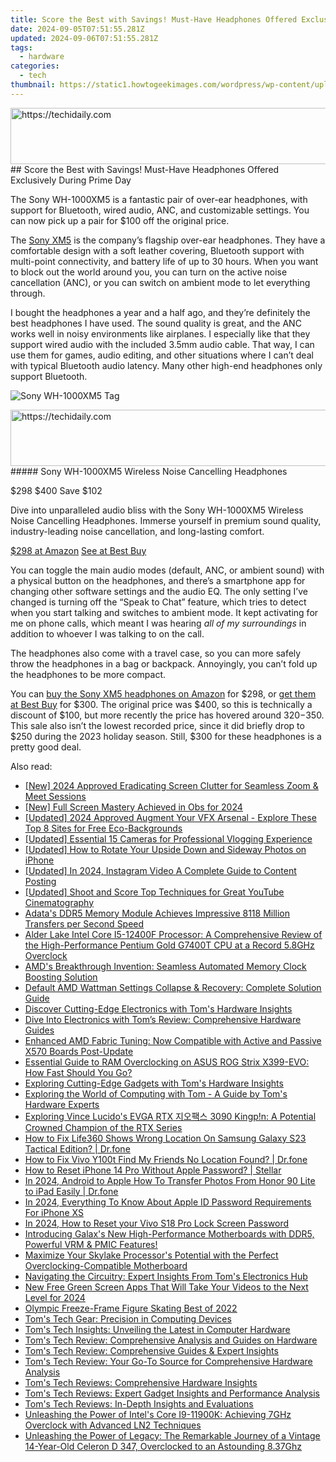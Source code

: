 ```yaml
---
title: Score the Best with Savings! Must-Have Headphones Offered Exclusively During Prime Day
date: 2024-09-05T07:51:55.281Z
updated: 2024-09-06T07:51:55.281Z
tags:
  - hardware
categories:
  - tech
thumbnail: https://static1.howtogeekimages.com/wordpress/wp-content/uploads/2022/09/sony-wh-1000xm5-outside.jpg
---
```


<!-- affiliate ads begin -->
<a href="https://appsumo.8odi.net/c/5597632/2094477/7443" target="_top" id="2094477">
  <img src="//a.impactradius-go.com/display-ad/7443-2094477" border="0" alt="https://techidaily.com" width="728" height="90"/>
</a>
<img height="0" width="0" src="https://appsumo.8odi.net/i/5597632/2094477/7443" style="position:absolute;visibility:hidden;" border="0" />
<!-- affiliate ads end -->
## Score the Best with Savings! Must-Have Headphones Offered Exclusively During Prime Day

The Sony WH-1000XM5 is a fantastic pair of over-ear headphones, with support for Bluetooth, wired audio, ANC, and customizable settings. You can now pick up a pair for $100 off the original price.

 The [Sony XM5](https://www.amazon.com/Sony-WH-1000XM5-Canceling-Headphones-Hands-Free/dp/B09XS7JWHH/?tag=htgprimedaysite-20) is the company’s flagship over-ear headphones. They have a comfortable design with a soft leather covering, Bluetooth support with multi-point connectivity, and battery life of up to 30 hours. When you want to block out the world around you, you can turn on the active noise cancellation (ANC), or you can switch on ambient mode to let everything through.

 I bought the headphones a year and a half ago, and they’re definitely the best headphones I have used. The sound quality is great, and the ANC works well in noisy environments like airplanes. I especially like that they support wired audio with the included 3.5mm audio cable. That way, I can use them for games, audio editing, and other situations where I can’t deal with typical Bluetooth audio latency. Many other high-end headphones only support Bluetooth.

![Sony WH-1000XM5 Tag](https://static1.howtogeekimages.com/wordpress/wp-content/uploads/2023/12/sony-wh-1000xm5-tag.png) 

<!-- affiliate ads begin -->
<a href="https://aligracehair.sjv.io/c/5597632/2115921/19272" target="_top" id="2115921">
  <img src="//a.impactradius-go.com/display-ad/19272-2115921" border="0" alt="https://techidaily.com" width="728" height="90"/>
</a>
<img height="0" width="0" src="https://aligracehair.sjv.io/i/5597632/2115921/19272" style="position:absolute;visibility:hidden;" border="0" />
<!-- affiliate ads end -->
#####  Sony WH-1000XM5 Wireless Noise Cancelling Headphones

$298 $400 Save $102 

Dive into unparalleled audio bliss with the Sony WH-1000XM5 Wireless Noise Cancelling Headphones. Immerse yourself in premium sound quality, industry-leading noise cancellation, and long-lasting comfort.

[$298 at Amazon](https://amazon.com/dp/B09XS7JWHH?tag=htgprimedaysite-20) [See at Best Buy](https://howl.me/cmGojsZ1fG3) 

 You can toggle the main audio modes (default, ANC, or ambient sound) with a physical button on the headphones, and there’s a smartphone app for changing other software settings and the audio EQ. The only setting I’ve changed is turning off the “Speak to Chat” feature, which tries to detect when you start talking and switches to ambient mode. It kept activating for me on phone calls, which meant I was hearing _all of my surroundings_ in addition to whoever I was talking to on the call.

 The headphones also come with a travel case, so you can more safely throw the headphones in a bag or backpack. Annoyingly, you can’t fold up the headphones to be more compact.

 You can [buy the Sony XM5 headphones on Amazon](https://www.amazon.com/Sony-WH-1000XM5-Canceling-Headphones-Hands-Free/dp/B09XS7JWHH/?tag=htgprimedaysite-20) for $298, or [get them at Best Buy](https://howl.me/cmGojsZ1fG3) for $300\. The original price was $400, so this is technically a discount of $100, but more recently the price has hovered around $320-$350\. This sale also isn’t the lowest recorded price, since it did briefly drop to $250 during the 2023 holiday season. Still, $300 for these headphones is a pretty good deal.

<ins class="adsbygoogle"
     style="display:block"
     data-ad-format="autorelaxed"
     data-ad-client="ca-pub-7571918770474297"
     data-ad-slot="1223367746"></ins>



<ins class="adsbygoogle"
     style="display:block"
     data-ad-client="ca-pub-7571918770474297"
     data-ad-slot="8358498916"
     data-ad-format="auto"
     data-full-width-responsive="true"></ins>

<span class="atpl-alsoreadstyle">Also read:</span>
<div><ul>
<li><a href="https://digital-screen-recording.techidaily.com/new-2024-approved-eradicating-screen-clutter-for-seamless-zoom-and-meet-sessions/"><u>[New] 2024 Approved  Eradicating Screen Clutter for Seamless Zoom & Meet Sessions</u></a></li>
<li><a href="https://screen-recording.techidaily.com/new-full-screen-mastery-achieved-in-obs-for-2024/"><u>[New] Full Screen Mastery Achieved in Obs for 2024</u></a></li>
<li><a href="https://facebook-video-share.techidaily.com/updated-2024-approved-augment-your-vfx-arsenal-explore-these-top-8-sites-for-free-eco-backgrounds/"><u>[Updated] 2024 Approved  Augment Your VFX Arsenal - Explore These Top 8 Sites for Free Eco-Backgrounds</u></a></li>
<li><a href="https://vp-tips.techidaily.com/updated-essential-15-cameras-for-professional-vlogging-experience/"><u>[Updated] Essential 15 Cameras for Professional Vlogging Experience</u></a></li>
<li><a href="https://some-techniques.techidaily.com/updated-how-to-rotate-your-upside-down-and-sideway-photos-on-iphone/"><u>[Updated] How to Rotate Your Upside Down and Sideway Photos on iPhone</u></a></li>
<li><a href="https://facebook-video-content.techidaily.com/updated-in-2024-instagram-video-a-complete-guide-to-content-posting/"><u>[Updated] In 2024, Instagram Video  A Complete Guide to Content Posting</u></a></li>
<li><a href="https://facebook-video-share.techidaily.com/updated-shoot-and-score-top-techniques-for-great-youtube-cinematography/"><u>[Updated] Shoot and Score  Top Techniques for Great YouTube Cinematography</u></a></li>
<li><a href="https://hardware-reviews.techidaily.com/adatas-ddr5-memory-module-achieves-impressive-8118-million-transfers-per-second-speed/"><u>Adata's DDR5 Memory Module Achieves Impressive 8118 Million Transfers per Second Speed</u></a></li>
<li><a href="https://hardware-reviews.techidaily.com/alder-lake-intel-core-i5-12400f-processor-a-comprehensive-review-of-the-high-performance-pentium-gold-g7400t-cpu-at-a-record-58ghz-overclock/"><u>Alder Lake Intel Core I5-12400F Processor: A Comprehensive Review of the High-Performance Pentium Gold G7400T CPU at a Record 5.8GHz Overclock</u></a></li>
<li><a href="https://hardware-reviews.techidaily.com/amds-breakthrough-invention-seamless-automated-memory-clock-boosting-solution/"><u>AMD's Breakthrough Invention: Seamless Automated Memory Clock Boosting Solution</u></a></li>
<li><a href="https://driver-error.techidaily.com/default-amd-wattman-settings-collapse-and-recovery-complete-solution-guide/"><u>Default AMD Wattman Settings Collapse & Recovery: Complete Solution Guide</u></a></li>
<li><a href="https://hardware-reviews.techidaily.com/discover-cutting-edge-electronics-with-toms-hardware-insights/"><u>Discover Cutting-Edge Electronics with Tom's Hardware Insights</u></a></li>
<li><a href="https://hardware-reviews.techidaily.com/dive-into-electronics-with-toms-review-comprehensive-hardware-guides/"><u>Dive Into Electronics with Tom’s Review: Comprehensive Hardware Guides</u></a></li>
<li><a href="https://hardware-reviews.techidaily.com/enhanced-amd-fabric-tuning-now-compatible-with-active-and-passive-x570-boards-post-update/"><u>Enhanced AMD Fabric Tuning: Now Compatible with Active and Passive X570 Boards Post-Update</u></a></li>
<li><a href="https://hardware-reviews.techidaily.com/essential-guide-to-ram-overclocking-on-asus-rog-strix-x399-evo-how-fast-should-you-go/"><u>Essential Guide to RAM Overclocking on ASUS ROG Strix X399-EVO: How Fast Should You Go?</u></a></li>
<li><a href="https://hardware-reviews.techidaily.com/exploring-cutting-edge-gadgets-with-toms-hardware-insights/"><u>Exploring Cutting-Edge Gadgets with Tom's Hardware Insights</u></a></li>
<li><a href="https://hardware-reviews.techidaily.com/exploring-the-world-of-computing-with-tom-a-guide-by-toms-hardware-experts/"><u>Exploring the World of Computing with Tom - A Guide by Tom's Hardware Experts</u></a></li>
<li><a href="https://hardware-reviews.techidaily.com/exploring-vince-lucidos-evga-rtx-3090-kingpn-a-potential-crowned-champion-of-the-rtx-series/"><u>Exploring Vince Lucido's EVGA RTX 지오팩스 3090 Kingp!n: A Potential Crowned Champion of the RTX Series</u></a></li>
<li><a href="https://fake-location.techidaily.com/how-to-fix-life360-shows-wrong-location-on-samsung-galaxy-s23-tactical-edition-drfone-by-drfone-virtual-android/"><u>How to Fix Life360 Shows Wrong Location On Samsung Galaxy S23 Tactical Edition? | Dr.fone</u></a></li>
<li><a href="https://fake-location.techidaily.com/how-to-fix-vivo-y100t-find-my-friends-no-location-found-drfone-by-drfone-virtual-android/"><u>How to Fix Vivo Y100t Find My Friends No Location Found? | Dr.fone</u></a></li>
<li><a href="https://blog-min.techidaily.com/how-to-reset-iphone-14-pro-without-apple-password-stellar-by-stellar-data-recovery-ios-iphone-data-recovery/"><u>How to Reset iPhone 14 Pro Without Apple Password? | Stellar</u></a></li>
<li><a href="https://android-transfer.techidaily.com/in-2024-android-to-apple-how-to-transfer-photos-from-honor-90-lite-to-ipad-easily-drfone-by-drfone-transfer-from-android-transfer-from-android/"><u>In 2024, Android to Apple How To Transfer Photos From Honor 90 Lite to iPad Easily | Dr.fone</u></a></li>
<li><a href="https://apple-account.techidaily.com/in-2024-everything-to-know-about-apple-id-password-requirements-for-iphone-xs-by-drfone-ios/"><u>In 2024, Everything To Know About Apple ID Password Requirements For iPhone XS</u></a></li>
<li><a href="https://unlock-android.techidaily.com/in-2024-how-to-reset-your-vivo-s18-pro-lock-screen-password-by-drfone-android/"><u>In 2024, How to Reset your Vivo S18 Pro Lock Screen Password</u></a></li>
<li><a href="https://hardware-reviews.techidaily.com/1723964462380-introducing-galaxs-new-high-performance-motherboards-with-ddr5-powerful-vrm-and-pmic-features/"><u>Introducing Galax's New High-Performance Motherboards with DDR5, Powerful VRM & PMIC Features!</u></a></li>
<li><a href="https://hardware-reviews.techidaily.com/maximize-your-skylake-processors-potential-with-the-perfect-overclocking-compatible-motherboard/"><u>Maximize Your Skylake Processor's Potential with the Perfect Overclocking-Compatible Motherboard</u></a></li>
<li><a href="https://hardware-reviews.techidaily.com/navigating-the-circuitry-expert-insights-from-toms-electronics-hub/"><u>Navigating the Circuitry: Expert Insights From Tom's Electronics Hub</u></a></li>
<li><a href="https://smart-video-editing.techidaily.com/new-free-green-screen-apps-that-will-take-your-videos-to-the-next-level-for-2024/"><u>New Free Green Screen Apps That Will Take Your Videos to the Next Level for 2024</u></a></li>
<li><a href="https://fox-access.techidaily.com/olympic-freeze-frame-figure-skating-best-of-2022/"><u>Olympic Freeze-Frame  Figure Skating Best of 2022</u></a></li>
<li><a href="https://hardware-reviews.techidaily.com/toms-tech-gear-precision-in-computing-devices/"><u>Tom's Tech Gear: Precision in Computing Devices</u></a></li>
<li><a href="https://hardware-reviews.techidaily.com/toms-tech-insights-unveiling-the-latest-in-computer-hardware-t17239718671413/"><u>Tom's Tech Insights: Unveiling the Latest in Computer Hardware</u></a></li>
<li><a href="https://hardware-reviews.techidaily.com/toms-tech-review-comprehensive-analysis-and-guides-on-hardware/"><u>Tom's Tech Review: Comprehensive Analysis and Guides on Hardware</u></a></li>
<li><a href="https://hardware-reviews.techidaily.com/toms-tech-review-comprehensive-guides-and-expert-insights/"><u>Tom's Tech Review: Comprehensive Guides & Expert Insights</u></a></li>
<li><a href="https://hardware-reviews.techidaily.com/toms-tech-review-your-go-to-source-for-comprehensive-hardware-analysis/"><u>Tom's Tech Review: Your Go-To Source for Comprehensive Hardware Analysis</u></a></li>
<li><a href="https://hardware-reviews.techidaily.com/toms-tech-reviews-comprehensive-hardware-insights/"><u>Tom's Tech Reviews: Comprehensive Hardware Insights</u></a></li>
<li><a href="https://hardware-reviews.techidaily.com/toms-tech-reviews-expert-gadget-insights-and-performance-analysis/"><u>Tom's Tech Reviews: Expert Gadget Insights and Performance Analysis</u></a></li>
<li><a href="https://hardware-reviews.techidaily.com/toms-tech-reviews-in-depth-insights-and-evaluations/"><u>Tom's Tech Reviews: In-Depth Insights and Evaluations</u></a></li>
<li><a href="https://hardware-reviews.techidaily.com/unleashing-the-power-of-intels-core-i9-11900k-achieving-7ghz-overclock-with-advanced-ln2-techniques/"><u>Unleashing the Power of Intel's Core I9-11900K: Achieving 7GHz Overclock with Advanced LN2 Techniques</u></a></li>
<li><a href="https://hardware-reviews.techidaily.com/unleashing-the-power-of-legacy-the-remarkable-journey-of-a-vintage-14-year-old-celeron-d-347-overclocked-to-an-astounding-837ghz/"><u>Unleashing the Power of Legacy: The Remarkable Journey of a Vintage 14-Year-Old Celeron D 347, Overclocked to an Astounding 8.37Ghz</u></a></li>
</ul></div>
